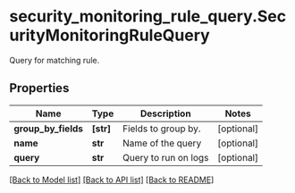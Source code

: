 # security_monitoring_rule_query.SecurityMonitoringRuleQuery

Query for matching rule.
## Properties
Name | Type | Description | Notes
------------ | ------------- | ------------- | -------------
**group_by_fields** | **[str]** | Fields to group by. | [optional] 
**name** | **str** | Name of the query | [optional] 
**query** | **str** | Query to run on logs | [optional] 

[[Back to Model list]](../README.md#documentation-for-models) [[Back to API list]](../README.md#documentation-for-api-endpoints) [[Back to README]](../README.md)


